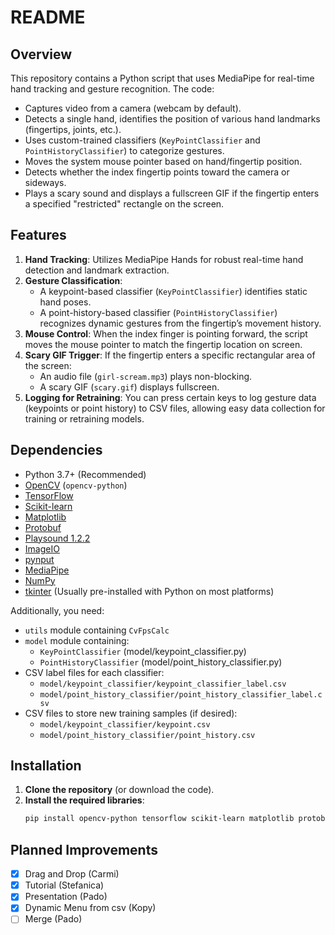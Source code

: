 README
======

Overview
--------
This repository contains a Python script that uses MediaPipe for real-time hand tracking and gesture recognition. The code:

- Captures video from a camera (webcam by default).
- Detects a single hand, identifies the position of various hand landmarks (fingertips, joints, etc.).
- Uses custom-trained classifiers (`KeyPointClassifier` and `PointHistoryClassifier`) to categorize gestures.
- Moves the system mouse pointer based on hand/fingertip position.
- Detects whether the index fingertip points toward the camera or sideways.
- Plays a scary sound and displays a fullscreen GIF if the fingertip enters a specified "restricted" rectangle on the screen.

Features
--------
1. **Hand Tracking**: Utilizes MediaPipe Hands for robust real-time hand detection and landmark extraction.
2. **Gesture Classification**: 
   - A keypoint-based classifier (`KeyPointClassifier`) identifies static hand poses.
   - A point-history-based classifier (`PointHistoryClassifier`) recognizes dynamic gestures from the fingertip’s movement history.
3. **Mouse Control**: When the index finger is pointing forward, the script moves the mouse pointer to match the fingertip location on screen.
4. **Scary GIF Trigger**: If the fingertip enters a specific rectangular area of the screen:
   - An audio file (`girl-scream.mp3`) plays non-blocking.
   - A scary GIF (`scary.gif`) displays fullscreen.
5. **Logging for Retraining**: You can press certain keys to log gesture data (keypoints or point history) to CSV files, allowing easy data collection for training or retraining models.

Dependencies
------------
- Python 3.7+ (Recommended)
- [OpenCV](https://pypi.org/project/opencv-python/) (`opencv-python`)
- [TensorFlow](https://pypi.org/project/tensorflow/)
- [Scikit-learn](https://pypi.org/project/scikit-learn/)
- [Matplotlib](https://pypi.org/project/matplotlib/)
- [Protobuf](https://pypi.org/project/protobuf/)
- [Playsound 1.2.2](https://pypi.org/project/playsound/1.2.2/)
- [ImageIO](https://pypi.org/project/imageio/)
- [pynput](https://pypi.org/project/pynput/)
- [MediaPipe](https://pypi.org/project/mediapipe/)
- [NumPy](https://pypi.org/project/numpy/)
- [tkinter](https://docs.python.org/3/library/tk.html) (Usually pre-installed with Python on most platforms)



Additionally, you need:
- `utils` module containing `CvFpsCalc`
- `model` module containing:
  - `KeyPointClassifier` (model/keypoint_classifier.py)
  - `PointHistoryClassifier` (model/point_history_classifier.py)
- CSV label files for each classifier:
  - `model/keypoint_classifier/keypoint_classifier_label.csv`
  - `model/point_history_classifier/point_history_classifier_label.csv`
- CSV files to store new training samples (if desired):
  - `model/keypoint_classifier/keypoint.csv`
  - `model/point_history_classifier/point_history.csv`

Installation
------------
1. **Clone the repository** (or download the code).
2. **Install the required libraries**:
   ```bash
   pip install opencv-python tensorflow scikit-learn matplotlib protobuf playsound==1.2.2 imageio pynput mediapipe numpy


Planned Improvements
--------------------
- [x] Drag and Drop (Carmi)
- [x] Tutorial (Stefanica)
- [x] Presentation (Pado)
- [x] Dynamic Menu from csv (Kopy)
- [ ] Merge (Pado)
